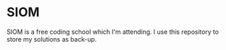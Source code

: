 # SIOM

SIOM is a free coding school which I'm attending.
I use this repository to store my solutions as back-up.
